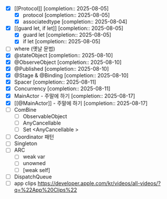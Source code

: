 
- [x] [[Protocol]]  [completion:: 2025-08-05]
	- [x] protocol  [completion:: 2025-08-05]
	- [x] associatedtype  [completion:: 2025-08-04]
- [x] [[guard let, if let]]  [completion:: 2025-08-05]
	- [x] guard let  [completion:: 2025-08-05]
	- [x] if let  [completion:: 2025-08-05]
- [ ] where (옛날 문법)
- [x] @stateObject  [completion:: 2025-08-10]
- [x] @ObserveObject  [completion:: 2025-08-10]
- [x] @Published  [completion:: 2025-08-10]
- [x] @Stage & @Binding  [completion:: 2025-08-10]
- [x] Spacer  [completion:: 2025-08-11]
- [x] Concurrency  [completion:: 2025-08-11]
- [x] MainActor - 주말에 하기  [completion:: 2025-08-17]
- [x] [[@MainActor]] - 주말에 하기  [completion:: 2025-08-17]
- [ ] ComBine
	- [ ] ObservableObject
	- [ ] AnyCancellable
	- [ ] Set \<AnyCancellable >
- [ ] Coordinator 패턴
- [ ] Singleton
- [ ] ARC
	- [ ] weak var
	- [ ] unowned
	- [ ] \[weak self]
- [ ] DispatchQueue
- [ ] app clips https://developer.apple.com/kr/videos/all-videos/?q=%22App%20Clips%22